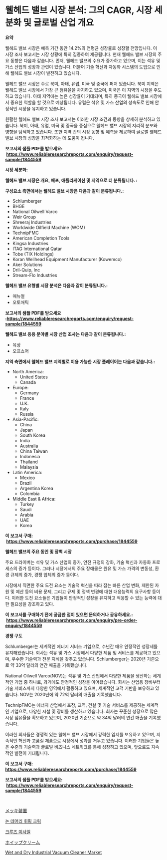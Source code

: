 <p><h1>웰헤드 밸브 시장 분석: 그의 CAGR, 시장 세분화 및 글로벌 산업 개요</h1></p><p><strong>요약</strong></p>
<p><p>웰헤드 밸브 시장은 예측 기간 동안 14.2%의 연평균 성장률로 성장할 전망입니다. 이 시장 조사 보고서는 시장 상황에 특히 집중하여 제공됩니다. 현재 웰헤드 밸브 시장의 주요 동향은 다음과 같습니다. 먼저, 웰헤드 밸브의 수요가 증가하고 있으며, 이는 석유 및 가스 산업의 성장과 관련이 있습니다. 더불어 기술 혁신과 자동화 시스템의 도입으로 인해 웰헤드 밸브 시장이 발전하고 있습니다.</p><p>웰헤드 밸브 시장은 주로 북미, 아태, 유럽, 미국 및 중국에 퍼져 있습니다. 북미 지역은 웰헤드 밸브 시장에서 가장 큰 점유율을 차지하고 있으며, 미국은 이 지역의 시장을 주도하고 있습니다. 아태 지역에는 높은 성장률이 기대되며, 특히 중국이 웰헤드 밸브 시장에서 중요한 역할을 할 것으로 예상됩니다. 유럽은 석유 및 가스 산업의 성숙도로 인해 안정적인 시장을 유지하고 있습니다.</p><p>원활한 웰헤드 밸브 시장 조사 보고서는 이러한 시장 조건과 동향을 상세히 분석하고 있습니다. 북미, 아태, 유럽, 미국 및 중국을 중심으로 웰헤드 밸브 시장의 지리적 분포와 영향을 탐색하고 있습니다. 또한 지역 간의 시장 동향 및 예측을 제공하여 글로벌 웰헤드 밸브 시장의 성장을 최적화하는 데 도움이 됩니다.</p></p>
<p><strong>보고서의 샘플 PDF를 받으세요: &nbsp;<a href="https://www.reliableresearchreports.com/enquiry/request-sample/1844559">https://www.reliableresearchreports.com/enquiry/request-sample/1844559</a></strong></p>
<p><strong>시장 세분화:</strong></p>
<p><strong> 웰헤드 밸브 시장은 개요, 배포, 애플리케이션 및 지역으로 더 분류됩니다. :</strong></p>
<p><strong>구성요소 측면에서는 웰헤드 밸브 시장은 다음과 같이 분류됩니다.:</strong></p>
<p><ul><li>Schlumberger</li><li>BHGE</li><li>National Oilwell Varco</li><li>Weir Group</li><li>Shreeraj Industries</li><li>Worldwide Oilfield Machine (WOM)</li><li>TechnipFMC</li><li>American Completion Tools</li><li>Kingsa Industries</li><li>ITAG International Qatar</li><li>Tobe (TIX Holdings)</li><li>Koran Wellhead Equipment Manufacturer (Kowemco)</li><li>Aker Solutions</li><li>Dril-Quip, Inc</li><li>Stream-Flo Industries</li></ul></p>
<p><strong> 웰헤드 밸브 유형별 시장 분석은 다음과 같이 분류됩니다.:</strong></p>
<p><ul><li>매뉴얼</li><li>오토매틱</li></ul></p>
<p><strong>보고서의 샘플 PDF를 받으세요 :<a href="https://www.reliableresearchreports.com/enquiry/request-sample/1844559">https://www.reliableresearchreports.com/enquiry/request-sample/1844559</a></strong></p>
<p><strong> 웰헤드 밸브 응용 분야별 시장 산업 조사는 다음과 같이 분류됩니다.:</strong></p>
<p><ul><li>육상</li><li>오프쇼어</li></ul></p>
<p><strong>지역 측면에서 웰헤드 밸브 지역별로 이용 가능한 시장 플레이어는 다음과 같습니다.:</strong></p>
<p><ul>
    <li>
        North America:
        <ul>
            <li>United States</li>
            <li>Canada</li>
        </ul>
    </li>
    <li>
        Europe:
        <ul>
            <li>Germany</li>
            <li>France</li>
            <li>U.K.</li>
            <li>Italy</li>
            <li>Russia</li>
        </ul>
    </li>
    <li>
        Asia-Pacific:
        <ul>
            <li>China</li>
            <li>Japan</li>
            <li>South Korea</li>
            <li>India</li>
            <li>Australia</li>
            <li>China Taiwan</li>
            <li>Indonesia</li>
            <li>Thailand</li>
            <li>Malaysia</li>
        </ul>
    </li>
    <li>
        Latin America:
        <ul>
            <li>Mexico</li>
            <li>Brazil</li>
            <li>Argentina Korea</li>
            <li>Colombia</li>
        </ul>
    </li>
    <li>
        Middle East & Africa:
        <ul>
            <li>Turkey</li>
            <li>Saudi</li>
            <li>Arabia</li>
            <li>UAE</li>
            <li>Korea</li>
        </ul>
    </li>
    </ul></p>
<p><strong>이 보고서 구매: &nbsp;<a href="https://www.reliableresearchreports.com/purchase/1844559">https://www.reliableresearchreports.com/purchase/1844559</a></strong></p>
<p><strong>웰헤드 밸브의 주요 동인 및 장벽 시장</strong></p>
<p><p>주요 드라이버는 석유 및 가스 산업의 증가, 안전 규정의 강화, 기술 혁신과 자동화 프로세스의 증가 등이다. 그러나 시장에서의 주요 장애물은 원유 및 가스 가격의 변동성, 환경 규제의 증가, 경쟁 업체의 증가 등이다.</p><p>시장에서 직면한 주요 도전 요소는 기술적 혁신을 따라 잡는 빠른 산업 변화, 제한된 자원 및 예산 등의 비용 문제, 그리고 규제 및 정책 변경에 대한 대응능력의 요구사항 등이다. 이러한 도전 요소들은 기업들이 안정적인 성장을 유지하고 적응할 수 있는 능력에 대한 필요성을 강조하고 있다.</p></p>
<p><strong>이 보고서를 구매하기 전에 궁금한 점이 있으면 문의하거나 공유하세요.: &nbsp;<a href="https://www.reliableresearchreports.com/enquiry/pre-order-enquiry/1844559">https://www.reliableresearchreports.com/enquiry/pre-order-enquiry/1844559</a></strong></p>
<p><strong>경쟁 구도</strong></p>
<p><p>Schlumberger는 세계적인 에너지 서비스 기업으로, 수년간 매우 안정적인 성장세를 유지해왔습니다. 회사는 석유 및 가스 시장에서 다양한 제품 및 서비스를 제공하고 있으며, 우수한 기술력과 전문 지식을 갖추고 있습니다. Schlumberger는 2020년 기준으로 약 33억 달러의 연간 매출을 기록했습니다.</p><p>National Oilwell Varco(NOV)는 석유 및 가스 산업에서 다양한 제품을 생산하는 세계적인 기업 중 하나로, 과거에도 안정적인 성장을 이어왔습니다. 회사는 산업용 장비부터 기술 서비스까지 다양한 영역에서 활동하고 있으며, 세계적인 고객 기반을 보유하고 있습니다. NOV는 2020년에 약 72억 달러의 매출을 기록했습니다.</p><p>TechnipFMC는 에너지 산업에서 포장, 교역, 건설 및 기술 서비스를 제공하는 세계적인 기업으로, 다양한 시설 및 장비를 생산하고 있습니다. 회사는 꾸준한 성장으로 많은 시장 점유율을 확보하고 있으며, 2020년 기준으로 약 34억 달러의 연간 매출을 기록했습니다.</p><p>이러한 회사들은 경쟁력 있는 웰헤드 밸브 시장에서 강력한 입지를 보유하고 있으며, 지속적인 혁신과 고품질 제품으로 시장에서 성과를 거두고 있습니다. 이러한 기업들은 높은 수준의 기술력과 글로벌 비즈니스 네트워크를 통해 성장하고 있으며, 앞으로도 지속적인 발전이 기대됩니다.</p></p>
<p><strong>이 보고서 구매: &nbsp; <a href="https://www.reliableresearchreports.com/purchase/1844559">https://www.reliableresearchreports.com/purchase/1844559</a></strong></p>
<p><strong>보고서의 샘플 PDF를 받으세요: &nbsp;<a href="https://www.reliableresearchreports.com/enquiry/request-sample/1844559">https://www.reliableresearchreports.com/enquiry/request-sample/1844559</a></strong><strong></strong></p>
<p>&nbsp;</p>
<p><p><a href="https://medium.com/@yvettelesch/%E3%83%97%E3%83%AC%E3%83%BC%E3%83%86%E3%82%A3%E3%83%B3%E3%82%B0%E8%A8%AD%E5%82%99%E3%81%AE%E5%B8%82%E5%A0%B4%E5%8B%95%E5%90%91%E3%81%A8%E5%B8%82%E5%A0%B4%E5%88%86%E6%9E%90%E3%81%AF-2024%E5%B9%B4%E3%81%8B%E3%82%892031%E5%B9%B4%E3%81%BE%E3%81%A7%E3%81%AE%E4%BA%88%E6%B8%AC%E3%81%95%E3%82%8C%E3%81%A6%E3%81%84%E3%81%BE%E3%81%99-0497061ad51c">メッキ装置</a></p><p><a href="https://github.com/vskv4779xr1/Market-Research-Report-List-1/blob/main/5280985185689.md">논 데어리 휘핑 크림</a></p><p><a href="https://medium.com/@henrywheeler53/%ED%81%AC%EB%A3%A8%EC%A6%88-%EB%AF%B8%EC%82%AC%EC%9D%BC-%EC%8B%9C%EC%9E%A5-%EA%B7%9C%EB%AA%A8-%EC%8B%9C%EC%9E%A5-%EC%A0%84%EB%A7%9D-%EB%B0%8F-%EC%8B%9C%EC%9E%A5-%EC%98%88%EC%B8%A1-2024%EB%85%84%EB%B6%80%ED%84%B0-2031%EB%85%84%EA%B9%8C%EC%A7%80-d20b97112514">크루즈 미사일</a></p><p><a href="https://github.com/ksxzwxabcuynh011/Market-Research-Report-List-1/blob/main/9936392185693.md">ホイップクリーム</a></p><p><a href="https://faithful-glue-af3.notion.site/Wet-and-Dry-Industrial-Vacuum-Cleaner-Market-Offer-Valuable-Insights-into-Market-Size-Market-Share--4413641c958f444ab1f5d92068f267be">Wet and Dry Industrial Vacuum Cleaner Market</a></p></p>